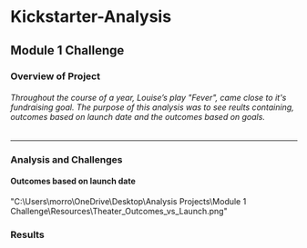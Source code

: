# Kickstarter-Analysis
## Module 1 Challenge
### Overview of Project
###### Throughout the course of a year, Louise’s play "Fever", came close to it's fundraising goal. The purpose of this analysis was to see reults containing, outcomes based on launch date and the outcomes based on goals.
---
### Analysis and Challenges
#### Outcomes based on launch date
"C:\Users\morro\OneDrive\Desktop\Analysis Projects\Module 1 Challenge\Resources\Theater_Outcomes_vs_Launch.png"
### Results
